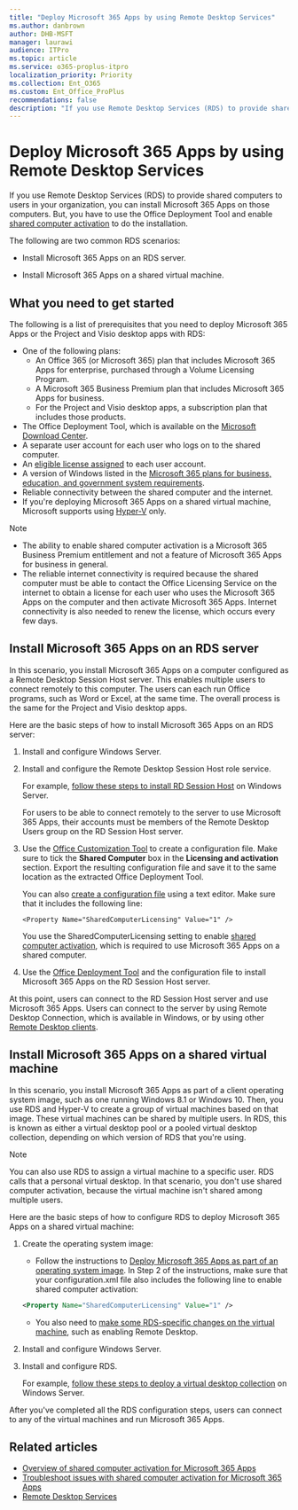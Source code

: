 ```yaml
---
title: "Deploy Microsoft 365 Apps by using Remote Desktop Services"
ms.author: danbrown
author: DHB-MSFT
manager: laurawi
audience: ITPro
ms.topic: article
ms.service: o365-proplus-itpro
localization_priority: Priority
ms.collection: Ent_O365
ms.custom: Ent_Office_ProPlus
recommendations: false
description: "If you use Remote Desktop Services (RDS) to provide shared computers to users in your organization, you can install Microsoft 365 Apps on those computers. But, you have to use the Office Deployment Tool and enable shared computer activation to do the installation."
---
```


# Deploy Microsoft 365 Apps by using Remote Desktop Services

If you use Remote Desktop Services (RDS) to provide shared computers to users in your organization, you can install Microsoft 365 Apps on those computers. But, you have to use the Office Deployment Tool and enable [shared computer activation](overview-shared-computer-activation.md) to do the installation.

The following are two common RDS scenarios:

- Install Microsoft 365 Apps on an RDS server.

- Install Microsoft 365 Apps on a shared virtual machine.

## What you need to get started
<a name="Started"> </a>

The following is a list of prerequisites that you need to deploy Microsoft 365 Apps or the Project and Visio desktop apps with RDS:

- One of the following plans:
  - An Office 365 (or Microsoft 365) plan that includes Microsoft 365 Apps for enterprise, purchased through a Volume Licensing Program.
  - A Microsoft 365 Business Premium plan that includes Microsoft 365 Apps for business.
  - For the Project and Visio desktop apps, a subscription plan that includes those products.
- The Office Deployment Tool, which is available on the [Microsoft Download Center](https://go.microsoft.com/fwlink/p/?LinkID=626065). 
- A separate user account for each user who logs on to the shared computer.
- An [eligible license assigned](/microsoft-365/admin/manage/assign-licenses-to-users) to each user account.
- A version of Windows listed in the [Microsoft 365 plans for business, education, and government system requirements](https://www.microsoft.com/microsoft-365/microsoft-365-and-office-resources#coreui-heading-5dcqxz4).
- Reliable connectivity between the shared computer and the internet.
- If you're deploying Microsoft 365 Apps on a shared virtual machine, Microsoft supports using [Hyper-V](/windows-server/virtualization/hyper-v/hyper-v-on-windows-server) only.

> [!NOTE]
> - The ability to enable shared computer activation is a Microsoft 365 Business Premium entitlement and not a feature of Microsoft 365 Apps for business in general.
> - The reliable internet connectivity  is required because the shared computer must be able to contact the Office Licensing Service on the internet to obtain a license for each user who uses the Microsoft 365 Apps on the computer and then activate Microsoft 365 Apps. Internet connectivity is also needed to renew the license, which occurs every few days.

## Install Microsoft 365 Apps on an RDS server
<a name="Server"> </a>

In this scenario, you install Microsoft 365 Apps on a computer configured as a Remote Desktop Session Host server. This enables multiple users to connect remotely to this computer. The users can each run Office programs, such as Word or Excel, at the same time. The overall process is the same for the Project and Visio desktop apps.

Here are the basic steps of how to install Microsoft 365 Apps on an RDS server:

1. Install and configure Windows Server.

2. Install and configure the Remote Desktop Session Host role service.

    For example, [follow these steps to install RD Session Host](/windows-server/remote/remote-desktop-services/rds-deploy-infrastructure) on Windows Server.

    For users to be able to connect remotely to the server to use Microsoft 365 Apps, their accounts must be members of the Remote Desktop Users group on the RD Session Host server.

3. Use the [Office Customization Tool](https://config.office.com/deploymentsettings) to create a configuration file. Make sure to tick the **Shared Computer** box in the **Licensing and activation** section. Export the resulting configuration file and save it to the same location as the extracted Office Deployment Tool.

    You can also [create a configuration file](office-deployment-tool-configuration-options.md) using a text editor. Make sure that it includes the following line:

    ````
   <Property Name="SharedComputerLicensing" Value="1" />
    ````

    You use the SharedComputerLicensing setting to enable [shared computer activation](overview-shared-computer-activation.md), which is required to use Microsoft 365 Apps on a shared computer.

4. Use the [Office Deployment Tool](overview-office-deployment-tool.md) and the configuration file to install Microsoft 365 Apps on the RD Session Host server.

At this point, users can connect to the RD Session Host server and use Microsoft 365 Apps. Users can connect to the server by using Remote Desktop Connection, which is available in Windows, or by using other [Remote Desktop clients](/windows-server/remote/remote-desktop-services/clients/remote-desktop-clients).

## Install Microsoft 365 Apps on a shared virtual machine
<a name="VM"> </a>

In this scenario, you install Microsoft 365 Apps as part of a client operating system image, such as one running Windows 8.1 or Windows 10. Then, you use RDS and Hyper-V to create a group of virtual machines based on that image. These virtual machines can be shared by multiple users. In RDS, this is known as either a virtual desktop pool or a pooled virtual desktop collection, depending on which version of RDS that you're using.

> [!NOTE]
> You can also use RDS to assign a virtual machine to a specific user. RDS calls that a personal virtual desktop. In that scenario, you don't use shared computer activation, because the virtual machine isn't shared among multiple users. 

Here are the basic steps of how to configure RDS to deploy Microsoft 365 Apps on a shared virtual machine:

1. Create the operating system image:

   - Follow the instructions to [Deploy Microsoft 365 Apps as part of an operating system image](deploy-microsoft-365-apps-operating-system-image.md). In Step 2 of the instructions, make sure that your configuration.xml file also includes the following line to enable shared computer activation:

   ```xml
   <Property Name="SharedComputerLicensing" Value="1" />
   ```

   - You also need to [make some RDS-specific changes on the virtual machine](/windows-server/remote/remote-desktop-services/rds-prepare-vms), such as enabling Remote Desktop.

2. Install and configure Windows Server.

3. Install and configure RDS.

    For example, [follow these steps to deploy a virtual desktop collection](/windows-server/remote/remote-desktop-services/rds-create-collection) on Windows Server.

After you've completed all the RDS configuration steps, users can connect to any of the virtual machines and run Microsoft 365 Apps.

## Related articles
<a name="VM"> </a>

- [Overview of shared computer activation for Microsoft 365 Apps](overview-shared-computer-activation.md)
- [Troubleshoot issues with shared computer activation for Microsoft 365 Apps](troubleshoot-shared-computer-activation.md)
- [Remote Desktop Services](/windows-server/remote/remote-desktop-services/welcome-to-rds)
